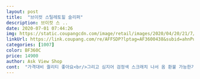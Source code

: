 ```yaml
---
layout: post 
title:  "브이컷 스틸레토힐 슬리퍼" 
description: 브이컷 스 ..
date: 2020-07-01 07:44:26 
img: https://static.coupangcdn.com/image/retail/images/2020/04/20/21/7/2080ba2e-8d70-4442-9a71-af4b3ab9b7be.jpg 
linkUrl: https://link.coupang.com/re/AFFSDP?lptag=AF3600438&subid=ahnPublicAsk&pageKey=1493997811&itemId=2565826664&vendorItemId=70558286852&traceid=V0-113-48b19a7944d7142f 
categories: [1007] 
color: BF360C 
price: 14900 
author: Ask View Shop 
cont:  "가격대비 퀄리티 좋아요<br/>그리고 심지어 검정색 스크래치 나서 옴 환불 가능한가요<br/>넘 예쁘고 여성스러워여<br/>심플하면서 깔끔하니 세련지네요 ㅎㅎㅎ<br/>원래 240인데 혹시 몰라 245시켰는데도 작음.<br/>.<br/><br/>" 
---
```

